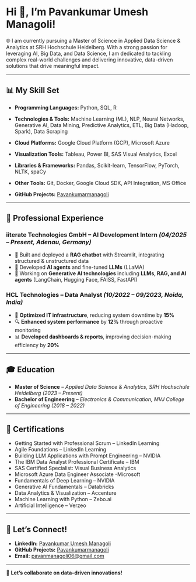 # Hi 👋, I’m Pavankumar Umesh Managoli!

🌐 I am currently pursuing a Master of Science in Applied Data Science & Analytics at SRH Hochschule Heidelberg. With a strong passion for leveraging AI, Big Data, and Data Science, I am dedicated to tackling complex real-world challenges and delivering innovative, data-driven solutions that drive meaningful impact.

---

## 📊 My Skill Set
- **Programming Languages:** Python, SQL, R  
- **Technologies & Tools:** Machine Learning (ML), NLP, Neural Networks, Generative AI, Data Mining, Predictive Analytics, ETL, Big Data (Hadoop, Spark), Data Scraping  
- **Cloud Platforms:** Google Cloud Platform (GCP), Microsoft Azure  
- **Visualization Tools:** Tableau, Power BI, SAS Visual Analytics, Excel  
- **Libraries & Frameworks:** Pandas, Scikit-learn, TensorFlow, PyTorch, NLTK, spaCy  
- **Other Tools:** Git, Docker, Google Cloud SDK, API Integration, MS Office

- **GitHub Projects:** [Pavankumarmanagoli](https://github.com/Pavankumarmanagoli/Projects/tree/main)

---

## 💼 Professional Experience

### iiterate Technologies GmbH – AI Development Intern *(04/2025 – Present, Adenau, Germany)*
- 🤖 Built and deployed a **RAG chatbot** with Streamlit, integrating structured & unstructured data  
- 🧠 Developed **AI agents** and fine-tuned **LLMs** (LLaMA)  
- 🚀 Working on **Generative AI technologies** including **LLMs, RAG, and AI agents** (LangChain, Hugging Face, FAISS, FastAPI)

### HCL Technologies – Data Analyst *(10/2022 – 09/2023, Noida, India)*
- 🚀 **Optimized IT infrastructure**, reducing system downtime by **15%**  
- 🔍 **Enhanced system performance** by **12%** through proactive monitoring  
- 📊 **Developed dashboards & reports**, improving decision-making efficiency by **20%**

---

## 🎓 Education
- **Master of Science** – *Applied Data Science & Analytics, SRH Hochschule Heidelberg* *(2023 – Present)*  
- **Bachelor of Engineering** – *Electronics & Communication, MVJ College of Engineering* *(2018 – 2022)*

---

## 📜 Certifications
- Getting Started with Professional Scrum – LinkedIn Learning  
- Agile Foundations – LinkedIn Learning  
- Building LLM Applications with Prompt Engineering – NVIDIA  
- The IBM Data Analyst Professional Certificate – IBM  
- SAS Certified Specialist: Visual Business Analytics  
- Microsoft Azure Data Engineer Associate -Microsoft 
- Fundamentals of Deep Learning – NVIDIA  
- Generative AI Fundamentals – Databricks  
- Data Analytics & Visualization – Accenture  
- Machine Learning with Python – Zebo.ai  
- Artificial Intelligence – Verzeo

---

## 📢 Let’s Connect!
- **LinkedIn:** [Pavankumar Umesh Managoli](https://www.linkedin.com/in/pavan-u-managoli/)  
- **GitHub Projects:** [Pavankumarmanagoli](https://github.com/Pavankumarmanagoli/Projects/tree/main)  
- **Email:** [pavanmanagoli06@gmail.com](mailto:pavanmanagoli06@gmail.com)

---

🚀 **Let’s collaborate on data-driven innovations!**
